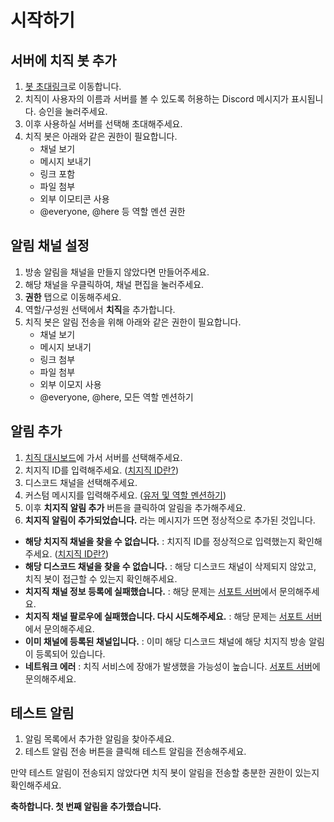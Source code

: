# 시작하기

## 서버에 치직 봇 추가

1. [봇 초대링크](https://api.chzzk.junah.dev/invite)로 이동합니다.
2. 치직이 사용자의 이름과 서버를 볼 수 있도록 허용하는 Discord 메시지가 표시됩니다. 승인을 눌러주세요.
3. 이후 사용하실 서버를 선택해 초대해주세요.
4. 치직 봇은 아래와 같은 권한이 필요합니다.
    - 채널 보기
    - 메시지 보내기
    - 링크 포함
    - 파일 첨부
    - 외부 이모티콘 사용
    - @everyone, @here 등 역할 멘션 권한

## 알림 채널 설정

1. 방송 알림을 채널을 만들지 않았다면 만들어주세요.
2. 해당 채널을 우클릭하여, 채널 편집을 눌러주세요.
3. **권한** 탭으로 이동해주세요.
4. 역할/구성원 선택에서 **치직**을 추가합니다.
5. 치직 봇은 알림 전송을 위해 아래와 같은 권한이 필요합니다.
    - 채널 보기
    - 메시지 보내기
    - 링크 첨부
    - 파일 첨부
    - 외부 이모지 사용
    - @everyone, @here, 모든 역할 멘션하기

## 알림 추가

1. [치직 대시보드](https://chzzk.junah.dev/dashboard)에 가서 서버를 선택해주세요.
2. 치지직 ID를 입력해주세요. ([치지직 ID란?](https://chzzk.junah.dev/docs/chzzk_id.md))
3. 디스코드 채널을 선택해주세요.
4. 커스텀 메시지를 입력해주세요. ([유저 및 역할 멘션하기](https://chzzk.junah.dev/docs/.md))
5. 이후 **치지직 알림 추가** 버튼을 클릭하여 알림을 추가해주세요.
6. **치지직 알림이 추가되었습니다.** 라는 메시지가 뜨면 정상적으로 추가된 것입니다.

- **해당 치지직 채널을 찾을 수 없습니다.** : 치지직 ID를 정상적으로 입력했는지 확인해주세요. ([치지직 ID란?](https://chzzk.junah.dev/docs/chzzk_id.md))
- **해당 디스코드 채널을 찾을 수 없습니다.** : 해당 디스코드 채널이 삭제되지 않았고, 치직 봇이 접근할 수 있는지 확인해주세요.
- **치지직 채널 정보 등록에 실패했습니다.** : 해당 문제는 [서포트 서버](https://api.chzzk.junah.dev/support-server)에서 문의해주세요.
- **치지직 채널 팔로우에 실패했습니다. 다시 시도해주세요.** : 해당 문제는 [서포트 서버](https://api.chzzk.junah.dev/support-server)에서 문의해주세요.
- **이미 채널에 등록된 채널입니다.** : 이미 해당 디스코드 채널에 해당 치지직 방송 알림이 등록되어 있습니다.
- **네트워크 에러** : 치직 서비스에 장애가 발생했을 가능성이 높습니다. [서포트 서버](https://api.chzzk.junah.dev/support-server)에 문의해주세요.


## 테스트 알림

1. 알림 목록에서 추가한 알림을 찾아주세요.
2. 테스트 알림 전송 버튼을 클릭해 테스트 알림을 전송해주세요.

만약 테스트 알림이 전송되지 않았다면 치직 봇이 알림을 전송할 충분한 권한이 있는지 확인해주세요.

**축하합니다. 첫 번째 알림을 추가했습니다.**
